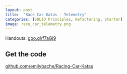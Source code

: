 ```yaml
---
layout: post
title:  "Race Car Katas - Telemetry"
categories: [SOLID Principles, Refactoring, Starter]
image: race_car_telemetry.png
---
```


Handouts: [goo.gl/f7aGj9](https://goo.gl/f7aGj9)

## Get the code

[github.com/emilybache/Racing-Car-Katas](https://github.com/emilybache/Racing-Car-Katas)
